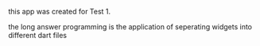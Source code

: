 this app was created for Test 1.

the long answer programming is the application of seperating widgets into different dart files